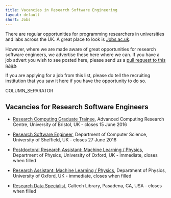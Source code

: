```yaml
---
title: Vacancies in Research Software Engineering
layout: default
short: Jobs
---
```


There are regular opportunities for programming researchers in universities and labs across the UK.
A great place to look is [Jobs.ac.uk](http://www.jobs.ac.uk/).

However, where we are made aware of great opportunities for research software engineers, we advertise these here where we can. If you have a job advert you wish to see posted here, please send us a [pull request to this page](https://github.com/UKRSE/UKRSE.github.io/blob/master/jobs.md).

If you are applying for a job from this list, please do tell the recruiting institution that you saw it here if you have the opportunity to do so.

COLUMN_SEPARATOR

Vacancies for Research Software Engineers
-----------------------

<!--- *There are no vacancies that we know of at present. Please let us know if you have one.* -->

<!---
Job listing format. Earlier closing dates first.

* [<Job Title>](<link>), <institution>, <location>, <country> - closes <day> <month> <year>
-->

* [Research Computing Graduate Trainee](http://goo.gl/3Gc14R), Advanced Computing Research Centre, University of Bristol, UK - closes 15 June 2016

* [Research Software Engineer](http://www.jobs.ac.uk/job/ANT812/research-software-engineer/), Department of Computer Science, University of Sheffield, UK - closes 27 June 2016

* [Postdoctoral Research Assistant: Machine Learning / Physics](http://users.ox.ac.uk/~phys1195/MachineLearning_Physics_Positions_Oxford_2.pdf), Department of Physics, University of Oxford, UK - immediate, closes when filled

* [Research Assistant: Machine Learning / Physics](http://users.ox.ac.uk/~phys1195/MachineLearning_Physics_Positions_Oxford_2.pdf), Department of Physics, University of Oxford, UK - immediate, closes when filled

* [Research Data Specialist](https://library.caltech.edu/about/jobs/ResearchDataSpecialist.html), Caltech Library, Pasadena, CA, USA - closes when filled
